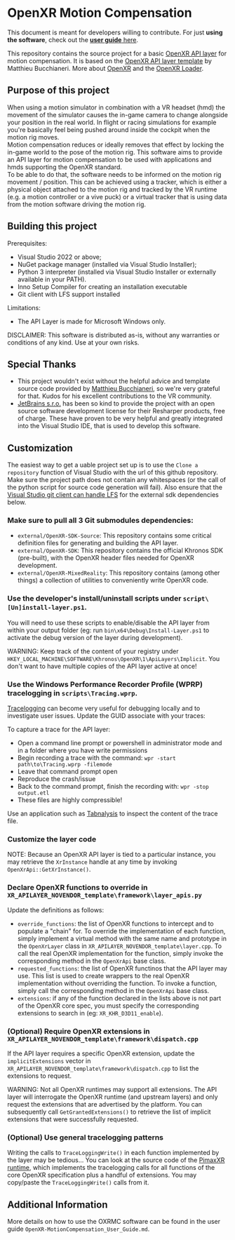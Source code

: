 # OpenXR Motion Compensation

This document is meant for developers willing to contribute. For just **using the software**, check out the [**user guide** here](https://github.com/BuzzteeBear/OpenXR-MotionCompensation/blob/main/userguide/OpenXR-MotionCompensation_User_Guide.md).

This repository contains the source project for a basic [OpenXR API layer](https://www.khronos.org/registry/OpenXR/specs/1.0/html/xrspec.html#api-layers) for motion compensation. 
It is based on the [OpenXR API layer template](https://github.com/mbucchia/OpenXR-Layer-Template) by Matthieu Bucchianeri. 
More about [OpenXR](https://www.khronos.org/registry/OpenXR/specs/1.0/html/xrspec.html) and the [OpenXR Loader](https://www.khronos.org/registry/OpenXR/specs/1.0/loader.html).

## Purpose of this project

When using a motion simulator in combination with a VR headset (hmd) the movement of the simulator causes the in-game camera to change alongside your position in the real world. In flight or racing simulations for example you're basically feel being pushed around inside the cockpit when the motion rig moves.  
Motion compensation reduces or ideally removes that effect by locking the in-game world to the pose of the motion rig.
This software aims to provide an API layer for motion compensation to be used with applications and hmds supporting the OpenXR standard.  
To be able to do that, the software needs to be informed on the motion rig movement / position. This can be achieved using a tracker, which is either a physical object attached to the motion rig and tracked by the VR runtime (e.g. a motion controller or a vive puck) or a virtual tracker that is using data from the motion software driving the motion rig. 
 
## Building this project

Prerequisites:

- Visual Studio 2022 or above;
- NuGet package manager (installed via Visual Studio Installer);
- Python 3 interpreter (installed via Visual Studio Installer or externally available in your PATH).
- Inno Setup Compiler for creating an installation executable
- Git client with LFS support installed

Limitations:

- The API Layer is made for Microsoft Windows only.

DISCLAIMER: This software is distributed as-is, without any warranties or conditions of any kind. Use at your own risks.

## Special Thanks
- This project wouldn't exist without the helpful advice and template source code provided by [Matthieu Bucchianeri](https://github.com/mbucchia), so we're very grateful for that. Kudos for his excellent contributions to the VR community.
- [JetBrains s.r.o.](https://www.jetbrains.com/) has been so kind to provide the project with an open source software development license for their Resharper products, free of charge. These have proven to be very helpful and greatly integrated into the Visual Studio IDE, that is used to develop this software.

## Customization
The easiest way to get a uable project set up is to use the `Clone a repository` function of Visual Studio with the url of this github repository. Make sure the project path does not contain any whitespaces (or the call of the python script for source code generation will fail). Also ensure that the [Visual Studio git client can handle LFS](https://stackoverflow.com/a/47921547) for the external sdk dependencies below. 

### Make sure to pull all 3 Git submodules dependencies:

- `external/OpenXR-SDK-Source`: This repository contains some critical definition files for generating and building the API layer.
- `external/OpenXR-SDK`: This repository contains the official Khronos SDK (pre-built), with the OpenXR header files needed for OpenXR development.
- `external/OpenXR-MixedReality`: This repository contains (among other things) a collection of utilities to conveniently write OpenXR code.



### Use the developer's install/uninstall scripts under `script\[Un]install-layer.ps1`.

You will need to use these scripts to enable/disable the API layer from within your output folder (eg: run `bin\x64\Debug\Install-Layer.ps1` to activate the debug version of the layer during development).

WARNING: Keep track of the content of your registry under `HKEY_LOCAL_MACHINE\SOFTWARE\Khronos\OpenXR\1\ApiLayers\Implicit`. You don't want to have multiple copies of the API layer active at once!

### Use the Windows Performance Recorder Profile (WPRP) tracelogging in `scripts\Tracing.wprp`.

[Tracelogging](https://docs.microsoft.com/en-us/windows/win32/tracelogging/trace-logging-portal) can become very useful for debugging locally and to investigate user issues. Update the GUID associate with your traces:

To capture a trace for the API layer:

- Open a command line prompt or powershell in administrator mode and in a folder where you have write permissions
- Begin recording a trace with the command: `wpr -start path\to\Tracing.wprp -filemode`
- Leave that command prompt open
- Reproduce the crash/issue
- Back to the command prompt, finish the recording with: `wpr -stop output.etl`
- These files are highly compressible!

Use an application such as [Tabnalysis](https://apps.microsoft.com/store/detail/tabnalysis/9NQLK2M4RP4J?hl=en-id&gl=ID) to inspect the content of the trace file.

### Customize the layer code

NOTE: Because an OpenXR API layer is tied to a particular instance, you may retrieve the `XrInstance` handle at any time by invoking `OpenXrApi::GetXrInstance()`.

### Declare OpenXR functions to override in `XR_APILAYER_NOVENDOR_template\framework\layer_apis.py`

Update the definitions as follows:

- `override_functions`: the list of OpenXR functions to intercept and to populate a "chain" for. To override the implementation of each function, simply implement a virtual method with the same name and prototype in the `OpenXrLayer` class in `XR_APILAYER_NOVENDOR_template\layer.cpp`. To call the real OpenXR implementation for the function, simply invoke the corresponding method in the `OpenXrApi` base class.
- `requested_functions`: the list of OpenXR functinos that the API layer may use. This list is used to create wrappers to the real OpenXR implementation without overriding the function. To invoke a function, simply call the corresponding method in the `OpenXrApi` base class.
- `extensions`: if any of the function declared in the lists above is not part of the OpenXR core spec, you must specify the corresponding extensions to search in (eg: `XR_KHR_D3D11_enable`).

### (Optional) Require OpenXR extensions in `XR_APILAYER_NOVENDOR_template\framework\dispatch.cpp`

If the API layer requires a specific OpenXR extension, update the `implicitExtensions` vector in `XR_APILAYER_NOVENDOR_template\framework\dispatch.cpp` to list the extensions to request.

WARNING: Not all OpenXR runtimes may support all extensions. The API layer will interrogate the OpenXR runtime (and upstream layers) and only request the extensions that are advertised by the platform. You can subsequently call `GetGrantedExtensions()` to retrieve the list of implicit extensions that were successfully requested.

### (Optional) Use general tracelogging patterns

Writing the calls to `TraceLoggingWrite()` in each function implemented by the layer may be tedious... You can look at the source code of the [PimaxXR runtime](https://github.com/mbucchia/Pimax-OpenXR/tree/main/pimax-openxr), which implements the tracelogging calls for all functions of the core OpenXR specification plus a handful of extensions. You may copy/paste the `TraceLoggingWrite()` calls from it.

## Additional Information

More details on how to use the OXRMC software can be found in the user guide `OpenXR-MotionCompensation_User_Guide.md`.